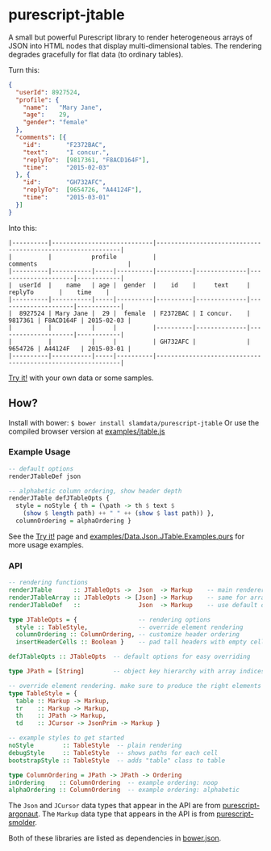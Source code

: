 # purescript-jtable

A small but powerful Purescript library to render heterogeneous arrays of JSON into HTML nodes that display multi-dimensional tables. The rendering degrades gracefully for flat data (to ordinary tables).


Turn this:

```json
{
  "userId": 8927524,
  "profile": {
    "name":   "Mary Jane",
    "age":    29,
    "gender": "female"
  },
  "comments": [{
    "id":       "F2372BAC",
    "text":     "I concur.",
    "replyTo":  [9817361, "F8ACD164F"],
    "time":     "2015-02-03"
  }, {
    "id":       "GH732AFC",
    "replyTo":  [9654726, "A44124F"],
    "time":     "2015-03-01"
  }]
}
```

Into this:

```
|----------|----------------------------|------------------------------------------------------------|
|          |           profile          |                           comments                         |
|----------|-----------|-----|----------|----------|--------------|---------------------|------------|
|  userId  |    name   | age |  gender  |    id    |     text     |       replyTo       |    time    |
|----------|-----------|-----|----------|----------|--------------|---------------------|------------|
|  8927524 | Mary Jane |  29 |  female  | F2372BAC | I concur.    | 9817361 | F8ACD164F | 2015-02-03 |
|          |           |     |          |----------|--------------|---------------------|------------|
|          |           |     |          | GH732AFC |              | 9654726 | A44124F   | 2015-03-01 |
|----------|-----------|-----|----------|------------------------------------------------------------|
```

[Try it!](http://rawgit.com/brainrape/purescript-jtable/dev/examples/try.html) with your own data or some samples.


## How?

Install with bower: `$ bower install slamdata/purescript-jtable`
Or use the compiled browser version at [examples/jtable.js](examples/jtable.js)


### Example Usage

```purescript
-- default options
renderJTableDef json

-- alphabetic column ordering, show header depth
renderJTable defJTableOpts {
  style = noStyle { th = (\path -> th $ text $ 
    (show $ length path) ++ " " ++ (show $ last path)) },
  columnOrdering = alphaOrdering }

```
See the [Try it!](http://rawgit.com/brainrape/purescript-jtable/dev/examples/try.html) page and [examples/Data.Json.JTable.Examples.purs](examples/Data.Json.JTable.Examples.purs) for more usage examples.


### API

```purescript
-- rendering functions
renderJTable      :: JTableOpts ->  Json  -> Markup    -- main renderer
renderJTableArray :: JTableOpts -> [Json] -> Markup    -- same for arrays
renderJTableDef   ::                Json  -> Markup    -- use default options

type JTableOpts = {                 -- rendering options
  style :: TableStyle,              -- override element rendering
  columnOrdering :: ColumnOrdering, -- customize header ordering
  insertHeaderCells :: Boolean }    -- pad tall headers with empty cells above

defJTableOpts :: JTableOpts  -- default options for easy overriding

type JPath = [String]        -- object key hierarchy with array indices omitted

-- override element rendering. make sure to produce the right elements
type TableStyle = {  
  table :: Markup -> Markup,
  tr    :: Markup -> Markup,
  th    :: JPath -> Markup,
  td    :: JCursor -> JsonPrim -> Markup }

-- example styles to get started
noStyle        :: TableStyle  -- plain rendering
debugStyle     :: TableStyle  -- shows paths for each cell
bootstrapStyle :: TableStyle  -- adds "table" class to table

type ColumnOrdering = JPath -> JPath -> Ordering 
inOrdering    :: ColumnOrdering  -- example ordering: noop
alphaOrdering :: ColumnOrdering  -- example ordering: alphabetic
```

The `Json` and `JCursor` data types that appear in the API are from [purescript-argonaut](https://github.com/purescript-contrib/purescript-argonaut). The `Markup` data type that appears in the API is from [purescript-smolder](https://github.com/bodil/purescript-smolder). 

Both of these libraries are listed as dependencies in [bower.json](bower.json).
